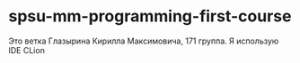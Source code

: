 # spsu-mm-programming-first-course
Это ветка Глазырина Кирилла Максимовича, 171 группа.
Я использую IDE CLion
